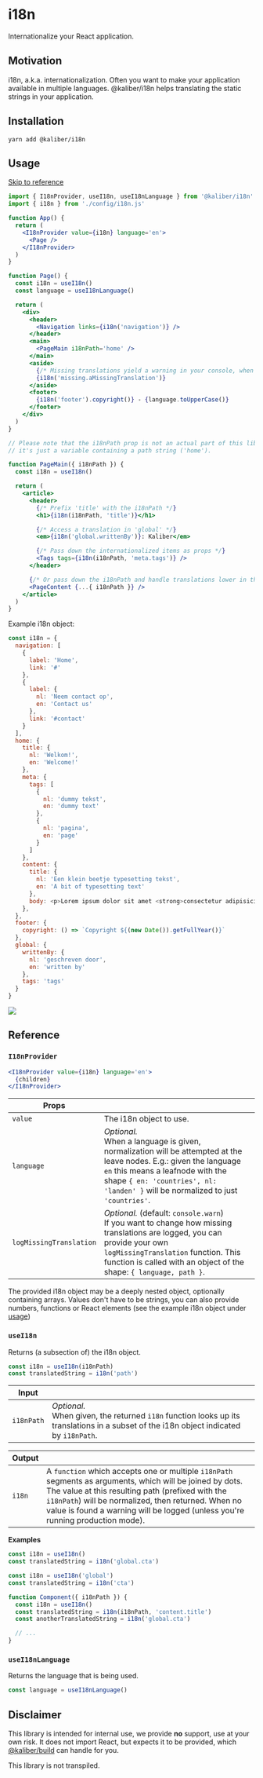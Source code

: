 # i18n

Internationalize your React application.

## Motivation
i18n, a.k.a. internationalization. Often you want to make your application available in multiple languages. @kaliber/i18n helps translating the static strings in your application.

## Installation

```
yarn add @kaliber/i18n
```

## Usage

[Skip to reference](#reference)

```jsx
import { I18nProvider, useI18n, useI18nLanguage } from '@kaliber/i18n'
import { i18n } from './config/i18n.js'

function App() {
  return (
    <I18nProvider value={i18n} language='en'>
      <Page />
    </I18nProvider>
  )
}

function Page() {
  const i18n = useI18n()
  const language = useI18nLanguage()

  return (
    <div>
      <header>
        <Navigation links={i18n('navigation')} />
      </header>
      <main>
        <PageMain i18nPath='home' />
      </main>
      <aside>
        {/* Missing translations yield a warning in your console, when not in production mode */}
        {i18n('missing.aMissingTranslation')}
      </aside>
      <footer>
        {i18n('footer').copyright()} - {language.toUpperCase()}
      </footer>
    </div>
  )
}

// Please note that the i18nPath prop is not an actual part of this library,
// it's just a variable containing a path string ('home').

function PageMain({ i18nPath }) {
  const i18n = useI18n()

  return (
    <article>
      <header>
        {/* Prefix 'title' with the i18nPath */}
        <h1>{i18n(i18nPath, 'title')}</h1>

        {/* Access a translation in 'global' */}
        <em>{i18n('global.writtenBy')}: Kaliber</em>

        {/* Pass down the internationalized items as props */}
        <Tags tags={i18n(i18nPath, 'meta.tags')} />
      </header>

      {/* Or pass down the i18nPath and handle translations lower in the tree */}
      <PageContent {...{ i18nPath }} />
    </article>
  )
}
```

Example i18n object:
```js
const i18n = {
  navigation: [
    {
      label: 'Home',
      link: '#'
    },
    {
      label: {
        nl: 'Neem contact op',
        en: 'Contact us'
      },
      link: '#contact'
    }
  ],
  home: {
    title: {
      nl: 'Welkom!',
      en: 'Welcome!'
    },
    meta: {
      tags: [
        {
          nl: 'dummy tekst',
          en: 'dummy text'
        },
        {
          nl: 'pagina',
          en: 'page'
        }
      ]
    },
    content: {
      title: {
        nl: 'Een klein beetje typesetting tekst',
        en: 'A bit of typesetting text'
      },
      body: <p>Lorem ipsum dolor sit amet <strong>consectetur adipisicing elit</strong>. Facere esse unde aut officiis repudiandae vero placeat totam voluptas. Doloribus iste quae maiores officia praesentium magni, perspiciatis quibusdam necessitatibus sequi nemo.</p>,
    },
  },
  footer: {
    copyright: () => `Copyright ${(new Date()).getFullYear()}`
  },
  global: {
    writtenBy: {
      nl: 'geschreven door',
      en: 'written by'
    },
    tags: 'tags'
  }
}
```

![](https://media.giphy.com/media/OBP5KeYczcxxK/giphy.gif)

## Reference

### `I18nProvider`

```jsx
<I18nProvider value={i18n} language='en'>
  {children}
</I18nProvider>
```

| Props          |                                                                               |
|----------------|-------------------------------------------------------------------------------|
| `value`        | The i18n object to use. |
| `language`     | _Optional._ <br />When a language is given, normalization will be attempted at the leave nodes. E.g.: given the language `en` this means a leafnode with the shape `{ en: 'countries', nl: 'landen' }` will be normalized to just `'countries'`. |
| `logMissingTranslation`     | _Optional._ (default: `console.warn`)<br />If you want to change how missing translations are logged, you can provide your own `logMissingTranslation` function. This function is called with an object of the shape: `{ language, path }`. |

The provided i18n object may be a deeply nested object, optionally containing arrays. Values don't have to be strings, you can also provide numbers, functions or React elements (see the example i18n object under [usage](#usage))

### `useI18n`

Returns (a subsection of) the i18n object.

```js
const i18n = useI18n(i18nPath) 
const translatedString = i18n('path')
```

| Input          |                                                                               |
|----------------|-------------------------------------------------------------------------------|
| `i18nPath`         | _Optional._ <br />When given, the returned `i18n` function looks up its translations in a subset of the i18n object indicated by `i18nPath`. |

| Output         |                                                                               |
|----------------|-------------------------------------------------------------------------------|
| `i18n`         | A `function` which accepts one or multiple `i18nPath` segments as arguments, which will be joined by dots. The value at this resulting path (prefixed with the `i18nPath`) will be normalized, then returned. When no value is found a warning will be logged (unless you're running production mode). |

**Examples**
```js
const i18n = useI18n()
const translatedString = i18n('global.cta')
```
```js
const i18n = useI18n('global')
const translatedString = i18n('cta')
```
```js
function Component({ i18nPath }) {
  const i18n = useI18n()
  const translatedString = i18n(i18nPath, 'content.title')
  const anotherTranslatedString = i18n('global.cta')

  // ...
}
```

### `useI18nLanguage`

Returns the language that is being used.

```js
const language = useI18nLanguage() 
```

## Disclaimer
This library is intended for internal use, we provide __no__ support, use at your own risk. It does not import React, but expects it to be provided, which [@kaliber/build](https://kaliberjs.github.io/build/) can handle for you.

This library is not transpiled.